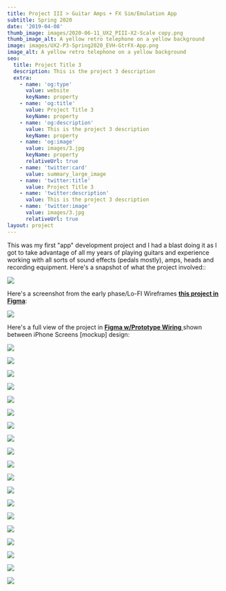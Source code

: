 ```yaml
---
title: Project III > Guitar Amps + FX Sim/Emulation App
subtitle: Spring 2020
date: '2019-04-08'
thumb_image: images/2020-06-11_UX2_PIII-X2-Scale copy.png
thumb_image_alt: A yellow retro telephone on a yellow background
image: images/UX2-P3-Spring2020_EVH-GtrFX-App.png
image_alt: A yellow retro telephone on a yellow background
seo:
  title: Project Title 3
  description: This is the project 3 description
  extra:
    - name: 'og:type'
      value: website
      keyName: property
    - name: 'og:title'
      value: Project Title 3
      keyName: property
    - name: 'og:description'
      value: This is the project 3 description
      keyName: property
    - name: 'og:image'
      value: images/3.jpg
      keyName: property
      relativeUrl: true
    - name: 'twitter:card'
      value: summary_large_image
    - name: 'twitter:title'
      value: Project Title 3
    - name: 'twitter:description'
      value: This is the project 3 description
    - name: 'twitter:image'
      value: images/3.jpg
      relativeUrl: true
layout: project
---
```

This was my first "app" development project and I had a blast doing it as I got to take advantage of all my years of playing guitars and experience working with all sorts of sound effects (pedals mostly), amps, heads and recording equipment. Here's a snapshot of what the project involved::

![](/images/P3%20GTR-FX-MobileApp_TributeEVH\_2020ess.png)

Here's a screenshot from the early phase/Lo-FI Wireframes [**this project in Figma**](https://www.figma.com/file/kOnIMhtyVQddkob8GHpEsm/UX-2-Proj-3-Guitar-Sim-App-EVH-FX-Pkg?node-id=5%3A72):

![](/images/UX2-P3\_Gtr-Amp-Emulate-APP-LO-FI-Prototype.png)

Here's a full view of the project in [**Figma w/Prototype Wiring** ](https://www.figma.com/file/kOnIMhtyVQddkob8GHpEsm/UX-2-Proj-3-Guitar-Sim-App-EVH-FX-Pkg?node-id=5%3A72)shown between iPhone Screens \[mockup] design:

![](/images/UX2-P3\_Gtr-FX-Amp_App_PrototypeWires\_2020ess.png)

![](https://www.dropbox.com/s/q8f0sfytwd9zcnj/EVH_Gtr-App-iPhoneX_ess_Card1.png?raw=1)

![](https://www.dropbox.com/s/3f9ft2qofvhk29i/EVH_Gtr-App-iPhoneX_ess_Card2%20copy.png?raw=1)

![](https://www.dropbox.com/s/7gspfzp456ts5p6/EVH_Gtr-App-iPhoneX_ess_Card3%20copy.png?raw=1)

![](https://www.dropbox.com/s/qp7mdmwxrwhdds9/EVH_Gtr-App-iPhoneX_ess_Card4%20copy.png?raw=1)

![](https://www.dropbox.com/s/i6p2a4s93erwtip/EVH_Gtr-App-iPhoneX_ess_Card5%20copy.png?raw=1)

![](https://www.dropbox.com/s/uydg9v756gjbcfe/EVH_Gtr-App-iPhoneX_ess_Card6%20copy.png?raw=1)

![](https://www.dropbox.com/s/wv7x8pkqunp1fre/EVH_Gtr-App-iPhoneX_ess_Card7%20copy.png?raw=1)

![](https://www.dropbox.com/s/lze8ugkaq6oqjhl/EVH_Gtr-App-iPhoneX_ess_Card8%20copy.png?raw=1)

![](https://www.dropbox.com/s/dq1wxebvq37cwa2/EVH_Gtr-App-iPhoneX_ess_Card9%20copy.png?raw=1)

![](https://www.dropbox.com/s/5rlo30nvvouow9c/EVH_Gtr-App-iPhoneX_ess_Card10%20copy.png?raw=1)

![](https://www.dropbox.com/s/dzogbe4zl99zz4n/EVH_Gtr-App-iPhoneX_ess_Card19%20copy.png?raw=1)

![](https://www.dropbox.com/s/dyc3krr0m17tju4/EVH_Gtr-App-iPhoneX_ess_Card11%20copy.png?raw=1)

![](https://www.dropbox.com/s/3lh8bk17kxxp6ga/EVH_Gtr-App-iPhoneX_ess_Card12%20copy.png?raw=1)

![](https://www.dropbox.com/s/4n65l2ilurzy0ra/EVH_Gtr-App-iPhoneX_ess_Card13%20copy.png?raw=1)

![](https://www.dropbox.com/s/nnjd4tjzrff0pzn/EVH_Gtr-App-iPhoneX_ess_Card14%20copy.png?raw=1)

![](https://www.dropbox.com/s/ugw9g6341xfu8z0/EVH_Gtr-App-iPhoneX_ess_Card15%20copy.png?raw=1)

![](https://www.dropbox.com/s/954rwjojpjvdh5i/EVH_Gtr-App-iPhoneX_ess_Card17%20copy.png?raw=1)

![](https://www.dropbox.com/s/whvk8jg2tcl6dcm/EVH_Gtr-App-iPhoneX_ess_Card18%20copy.png?raw=1)
